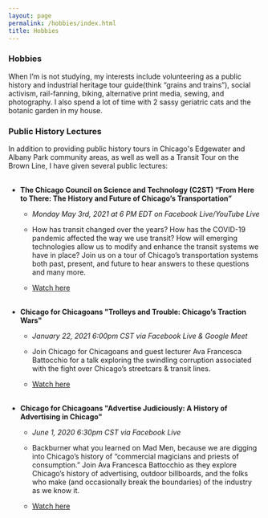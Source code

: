 ```yaml
---
layout: page
permalink: /hobbies/index.html
title: Hobbies
---
```


### Hobbies

When I’m is not studying, my interests include volunteering as a public history and industrial heritage tour guide(think “grains and trains”), social activism, rail-fanning, biking, alternative print media, sewing, and photography. I also spend a lot of time with 2 sassy geriatric cats and the botanic garden in my house.

### Public History Lectures

In addition to providing public history tours in Chicago's Edgewater and Albany Park community areas, as well as well as a Transit Tour on the Brown Line, I have given several public lectures:
<br><br>

- **The Chicago Council on Science and Technology (C2ST) “From Here to There: The History and Future of Chicago’s Transportation”**<br>
    - _Monday May 3rd, 2021 at 6 PM EDT on Facebook Live/YouTube Live_

    - How has transit changed over the years? How has the COVID-19 pandemic affected the way we use transit? How will emerging technologies allow us to modify and enhance the transit systems we have in place? Join us on a tour of Chicago’s transportation systems both past, present, and future to hear answers to these questions and many more.<br>

    - [Watch here](https://www.youtube.com/watch?v=AdO9PRTMtoU&ab_channel=C2STTV)
<br><br>

- **Chicago for Chicagoans "​Trolleys and Trouble: Chicago’s Traction Wars"**<br>
    - _January 22, 2021 6:00pm CST via Facebook Live & Google Meet_

    - Join Chicago for Chicagoans and guest lecturer Ava Francesca Battocchio for a talk exploring the swindling corruption associated with the fight over Chicago’s streetcars & transit lines.<br>

    - [Watch here](https://www.facebook.com/chicagoforchicagoans/videos/214931620266978/)
<br><br>

- **Chicago for Chicagoans "Advertise Judiciously: A History of Advertising in Chicago"**<br>
    - _June 1, 2020 6:30pm CST via Facebook Live_

    - Backburner what you learned on Mad Men, because we are digging into Chicago’s history of “commercial magicians and priests of consumption.” Join Ava Francesca Battocchio as they explore Chicago’s history of advertising, outdoor billboards, and the folks who make (and occasionally break the boundaries) of the industry as we know it. <br>

    - [Watch here](https://www.facebook.com/chicagoforchicagoans/videos/302737330889160/)




